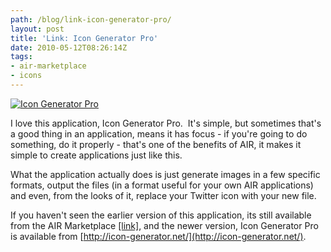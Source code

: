 ```yaml
---
path: /blog/link-icon-generator-pro/
layout: post
title: 'Link: Icon Generator Pro'
date: 2010-05-12T08:26:14Z
tags:
- air-marketplace
- icons
---
```


[![](http://uploads.psyked.co.uk/2010/05/icon-generator-pro.png "Icon Generator Pro")](http://icon-generator.net/)

I love this application, Icon Generator Pro.  It's simple, but sometimes that's a good thing in an application, means it has focus - if you're going to do something, do it properly - that's one of the benefits of AIR, it makes it simple to create applications just like this.

What the application actually does is just generate images in a few specific formats, output the files (in a format useful for your own AIR applications) and even, from the looks of it, replace your Twitter icon with your new file.

If you haven't seen the earlier version of this application, its still available from the AIR Marketplace [\[link\]](http://www.adobe.com/cfusion/marketplace/index.cfm?event=marketplace.offering&offeringid=10313&marketplaceid=1), and the newer version, Icon Generator Pro is available from [http://icon-generator.net/](http://icon-generator.net/).